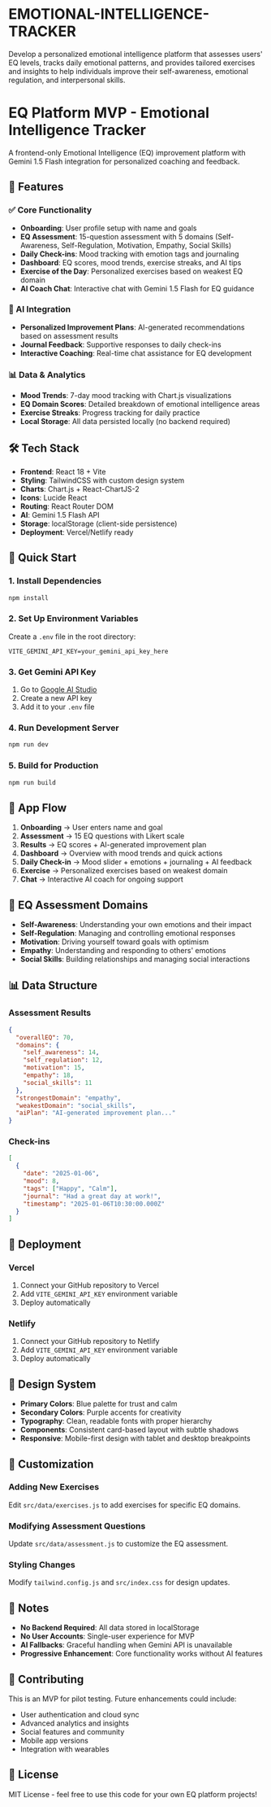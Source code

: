 # EMOTIONAL-INTELLIGENCE-TRACKER
Develop a personalized emotional intelligence platform that assesses users' EQ levels, tracks daily emotional patterns, and provides tailored exercises and insights to help individuals improve their self-awareness, emotional regulation, and interpersonal skills.

# EQ Platform MVP - Emotional Intelligence Tracker

A frontend-only Emotional Intelligence (EQ) improvement platform with Gemini 1.5 Flash integration for personalized coaching and feedback.

## 🚀 Features

### ✅ Core Functionality
- **Onboarding**: User profile setup with name and goals
- **EQ Assessment**: 15-question assessment with 5 domains (Self-Awareness, Self-Regulation, Motivation, Empathy, Social Skills)
- **Daily Check-ins**: Mood tracking with emotion tags and journaling
- **Dashboard**: EQ scores, mood trends, exercise streaks, and AI tips
- **Exercise of the Day**: Personalized exercises based on weakest EQ domain
- **AI Coach Chat**: Interactive chat with Gemini 1.5 Flash for EQ guidance

### 🤖 AI Integration
- **Personalized Improvement Plans**: AI-generated recommendations based on assessment results
- **Journal Feedback**: Supportive responses to daily check-ins
- **Interactive Coaching**: Real-time chat assistance for EQ development

### 📊 Data & Analytics
- **Mood Trends**: 7-day mood tracking with Chart.js visualizations
- **EQ Domain Scores**: Detailed breakdown of emotional intelligence areas
- **Exercise Streaks**: Progress tracking for daily practice
- **Local Storage**: All data persisted locally (no backend required)

## 🛠 Tech Stack

- **Frontend**: React 18 + Vite
- **Styling**: TailwindCSS with custom design system
- **Charts**: Chart.js + React-ChartJS-2
- **Icons**: Lucide React
- **Routing**: React Router DOM
- **AI**: Gemini 1.5 Flash API
- **Storage**: localStorage (client-side persistence)
- **Deployment**: Vercel/Netlify ready

## 🚀 Quick Start

### 1. Install Dependencies
```bash
npm install
```

### 2. Set Up Environment Variables
Create a `.env` file in the root directory:
```env
VITE_GEMINI_API_KEY=your_gemini_api_key_here
```

### 3. Get Gemini API Key
1. Go to [Google AI Studio](https://makersuite.google.com/app/apikey)
2. Create a new API key
3. Add it to your `.env` file

### 4. Run Development Server
```bash
npm run dev
```

### 5. Build for Production
```bash
npm run build
```

## 📱 App Flow

1. **Onboarding** → User enters name and goal
2. **Assessment** → 15 EQ questions with Likert scale
3. **Results** → EQ scores + AI-generated improvement plan
4. **Dashboard** → Overview with mood trends and quick actions
5. **Daily Check-in** → Mood slider + emotions + journaling + AI feedback
6. **Exercise** → Personalized exercises based on weakest domain
7. **Chat** → Interactive AI coach for ongoing support

## 🎯 EQ Assessment Domains

- **Self-Awareness**: Understanding your own emotions and their impact
- **Self-Regulation**: Managing and controlling emotional responses
- **Motivation**: Driving yourself toward goals with optimism
- **Empathy**: Understanding and responding to others' emotions
- **Social Skills**: Building relationships and managing social interactions

## 📊 Data Structure

### Assessment Results
```json
{
  "overallEQ": 70,
  "domains": {
    "self_awareness": 14,
    "self_regulation": 12,
    "motivation": 15,
    "empathy": 18,
    "social_skills": 11
  },
  "strongestDomain": "empathy",
  "weakestDomain": "social_skills",
  "aiPlan": "AI-generated improvement plan..."
}
```

### Check-ins
```json
[
  {
    "date": "2025-01-06",
    "mood": 8,
    "tags": ["Happy", "Calm"],
    "journal": "Had a great day at work!",
    "timestamp": "2025-01-06T10:30:00.000Z"
  }
]
```

## 🚀 Deployment

### Vercel
1. Connect your GitHub repository to Vercel
2. Add `VITE_GEMINI_API_KEY` environment variable
3. Deploy automatically

### Netlify
1. Connect your GitHub repository to Netlify
2. Add `VITE_GEMINI_API_KEY` environment variable
3. Deploy automatically

## 🎨 Design System

- **Primary Colors**: Blue palette for trust and calm
- **Secondary Colors**: Purple accents for creativity
- **Typography**: Clean, readable fonts with proper hierarchy
- **Components**: Consistent card-based layout with subtle shadows
- **Responsive**: Mobile-first design with tablet and desktop breakpoints

## 🔧 Customization

### Adding New Exercises
Edit `src/data/exercises.js` to add exercises for specific EQ domains.

### Modifying Assessment Questions
Update `src/data/assessment.js` to customize the EQ assessment.

### Styling Changes
Modify `tailwind.config.js` and `src/index.css` for design updates.

## 📝 Notes

- **No Backend Required**: All data stored in localStorage
- **No User Accounts**: Single-user experience for MVP
- **AI Fallbacks**: Graceful handling when Gemini API is unavailable
- **Progressive Enhancement**: Core functionality works without AI features

## 🤝 Contributing

This is an MVP for pilot testing. Future enhancements could include:
- User authentication and cloud sync
- Advanced analytics and insights
- Social features and community
- Mobile app versions
- Integration with wearables

## 📄 License

MIT License - feel free to use this code for your own EQ platform projects!


